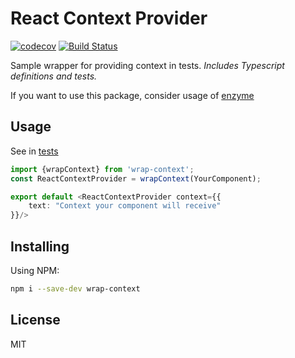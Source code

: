 # React Context Provider
[![codecov](https://codecov.io/gh/horat1us/react-context-provider/branch/master/graph/badge.svg)](https://codecov.io/gh/horat1us/react-context-provider)
[![Build Status](https://travis-ci.org/horat1is/react-context-provider.svg?branch=master)](https://travis-ci.org/horat1us/react-context-provider)

Sample wrapper for providing context in tests.
*Includes Typescript definitions and tests.*

If you want to use this package, consider usage of [enzyme](https://github.com/airbnb/enzyme)

## Usage
See in [tests](./tests)


```typescript jsx
import {wrapContext} from 'wrap-context';
const ReactContextProvider = wrapContext(YourComponent);

export default <ReactContextProvider context={{
    text: "Context your component will receive"
}}/>
```
## Installing
Using NPM:
```bash
npm i --save-dev wrap-context
```

## License
MIT